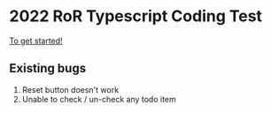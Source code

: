 # 2022 RoR Typescript Coding Test
[To get started!](https://explorator.notion.site/explorator/Explorator-Labs-Coding-Challenge-a530c7984e904998a8862493f4f681c2)

## Existing bugs

1. Reset button doesn't work
1. Unable to check / un-check any todo item
